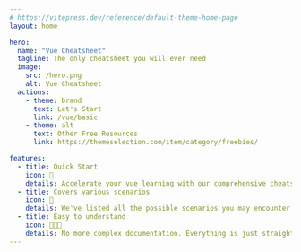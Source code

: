 ```yaml
---
# https://vitepress.dev/reference/default-theme-home-page
layout: home

hero:
  name: "Vue Cheatsheet"
  tagline: The only cheatsheet you will ever need
  image:
    src: /hero.png
    alt: Vue Cheatsheet
  actions:
    - theme: brand
      text: Let's Start
      link: /vue/basic
    - theme: alt
      text: Other Free Resources
      link: https://themeselection.com/item/category/freebies/

features:
  - title: Quick Start
    icon: 🚀
    details: Accelerate your vue learning with our comprehensive cheatsheet
  - title: Covers various scenarios
    icon: 🧩
    details: We've listed all the possible scenarios you may encounter in your vue journey
  - title: Easy to understand
    icon: 🧑🏻‍🎓
    details: No more complex documentation. Everything is just straight to the point.
---
```

